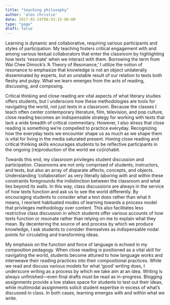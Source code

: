 ```yaml
---
title: "teaching philosophy"
author: 'alex christie'
date: 2017-02-24T08:43:15-06:00
type: "page"
draft: false
---
```

<p>Learning is dynamic and collaborative, requiring various participants and styles of participation. My teaching fosters critical engagement with and among various textual collaborators that enter the classroom by highlighting how texts ‘resonate’ when we interact with them. Borrowing the term from Wai Chee Dimock’s ‘A Theory of Resonance,’ I utilize the notion of resonance to emphasize that knowledge is not an object unilaterally disseminated by experts, but an unstable result of our relation to texts both fleshy and pulpy. What we learn emerges from the acts of reading, discussing, and composing.
<p>
Critical thinking and close reading are vital aspects of what literary studies offers students, but I underscore how these methodologies are tools for navigating the world, not just texts in a classroom. Because the classes I teach often center contemporary literature, film, television, and pop culture, close reading becomes an indispensable strategy for working with texts that lack a wide breadth of critical commentary. However, I also stress that close reading is something we’re compelled to practice everyday. Recognizing how the everyday texts we encounter shape us as much as we shape them is vital for living in the media saturated present. Honing close reading and critical thinking skills encourages students to be reflective participants in the ongoing (re)production of the world we co(in)habit.
<p>
Towards this end, my classroom privileges student discussion and participation. Classrooms are not only comprised of students, instructors, and texts, but also an array of disparate affects, concepts, and objects. Understanding ‘collaboration’ as very literally laboring with and within these constraints foregrounds the indistinction between the classroom and what lies beyond its walls. In this way, class discussions are always in the service of how texts function and ask us to see the world differently. By encouraging students to consider what a text does rather than what it means, I reorient habituated modes of learning towards a process model that privileges methodology over content. This also facilitates less restrictive class discussion in which students offer various accounts of how texts function or resonate rather than relying on me to explain what they mean. By decentering the source of and process by which we produce knowledge, I ask students to consider themselves as indispensable nodal points for circulating and transforming ideas.
<p>
My emphasis on the function and force of language is echoed in my composition pedagogy. When close reading is positioned as a vital skill for navigating the world, students become attuned to how language works and interweave their reading practices into their compositional practices. While we read and discuss various models for what ‘good’ writing does, I underscore writing as a process by which we take aim at an idea. Writing is always unfinished—even final drafts must be read as in-progress. Blogging assignments provide a low stakes space for students to test out their ideas, while multimodal assignments solicit student expertise in excess of what’s discussed in class. In both cases, learning emerges with and within what we write.
